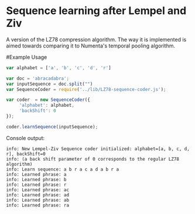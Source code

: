 Sequence learning after Lempel and Ziv
==============================

A version of the LZ78 compression algorithm. The way it is implemented is aimed towards comparing it to Numenta's temporal pooling algorithm. 

#Example Usage
```javascript
var alphabet = ['a', 'b', 'c', 'd', 'r']

var doc = 'abracadabra';
var inputSequence = doc.split("")
var SequenceCoder = require('../lib/LZ78-sequence-coder.js');

var coder  = new SequenceCoder({
     'alphabet': alphabet,
     'backShift': 0
});

coder.learnSequence(inputSequence);
```

Console output:
```shell
info: New Lempel-Ziv Sequence coder initialized: alphabet=[a, b, c, d, r], backShift=0
info: (a back shift parameter of 0 corresponds to the regular LZ78 algorithm)
info: Learn sequence: a b r a c a d a b r a
info: Learned phrase: a
info: Learned phrase: b
info: Learned phrase: r
info: Learned phrase: ac
info: Learned phrase: ad
info: Learned phrase: ab
info: Learned phrase: ra
```


